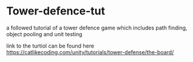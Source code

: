 # Tower-defence-tut
a followed tutorial of a tower defence game which includes path finding, object pooling and unit testing 


link to the turtiol can be found here
https://catlikecoding.com/unity/tutorials/tower-defense/the-board/
